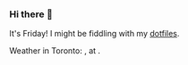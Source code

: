 ### Hi there :wave:

It's Friday! I might be fiddling with my [dotfiles](https://github.com/bewuethr/dotfiles).

Weather in Toronto: , at .
